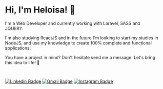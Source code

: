 # Hi, I'm Heloisa! 👾

I'm a Web Developer and currently working with Laravel, SASS and JQUERY.

I'm also studying ReactJS and in the future I'm looking to start my studies in NodeJS, and use my knowledge to create 100% complete and functional applications!

You have a project in mind? Don't hesitate send me a message. Let's bring this idea to life! 💜

<br>

[![Linkedin Badge](https://img.shields.io/badge/-Heloisa%20Fernanda-6633cc?style=flat-square&logo=Linkedin&logoColor=white&link=https://www.linkedin.com/in/heloisafernanda2/)](https://www.linkedin.com/in/heloisafernanda2/)
[![Gmail Badge](https://img.shields.io/badge/-heloisafernandadev@gmail.com-6633cc?style=flat-square&logo=Gmail&logoColor=white&link=mailto:heloisafernandadev@gmail.com)](mailto:heloisafernandadev@gmail.com)
[![Instagram Badge](https://img.shields.io/badge/-@helolah-6633cc?style=flat-square&labelColor=6633cc&logo=instagram&logoColor=white&link=https://www.instagram.com/helolah)](https://www.instagram.com/helolah)
#
